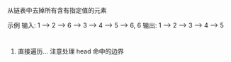 从链表中去掉所有含有指定值的元素

示例
输入: 1 --> 2 --> 6 --> 3 --> 4 --> 5 --> 6, 6
输出: 1 --> 2 --> 3 --> 4 --> 5





#

1. 直接遍历... 注意处理 head 命中的边界
